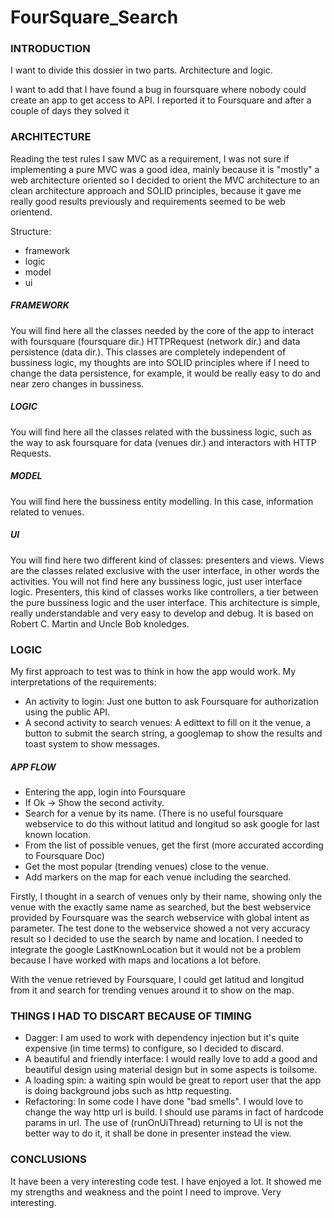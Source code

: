 # FourSquare_Search

### INTRODUCTION
I want to divide this dossier in two parts. Architecture and logic. 

I want to add that I have found a bug in foursquare where nobody could create an app to get access to API. I reported it to Foursquare and after a couple of days they solved it 

### ARCHITECTURE
Reading the test rules I saw MVC as a requirement, I was not sure if implementing a pure MVC was a good idea, mainly because it is "mostly" a web architecture oriented so I decided to orient the MVC architecture to an clean architecture approach and SOLID principles, because it gave me really good results previously and requirements seemed to be web orientend. 

Structure: 

- framework
- logic
- model
- ui

##### FRAMEWORK

You will find here all the classes needed by the core of the app to interact with foursquare (foursquare dir.) HTTPRequest (network dir.) and data persistence (data dir.). This classes are completely independent of bussiness logic, my thoughts are into SOLID principles where if I need to change the data persistence, for example, it would be really easy to do and near zero changes in bussiness. 

##### LOGIC

You will find here all the classes related with the bussiness logic, such as the way to ask foursquare for data (venues dir.) and interactors with HTTP Requests. 

##### MODEL

You will find here the bussiness entity modelling. In this case, information related to venues. 

##### UI

You will find here two different kind of classes: presenters and views. 
Views are the classes related exclusive with the user interface, in other words the activities. You will not find here any bussiness logic, just user interface logic. 
Presenters, this kind of classes works like controllers, a tier between the pure bussiness logic and the user interface. 
This architecture is simple, really understandable and very easy to develop and debug. It is based on Robert C. Martin and Uncle Bob knoledges. 


### LOGIC

My first approach to test was to think in how the app would work. My interpretations of the requirements: 
- An activity to login: Just one button to ask Foursquare for authorization using the public API.
- A second activity to search venues: A edittext to fill on it the venue, a button to submit the search string, a googlemap to show the results and toast system to show messages.

##### APP FLOW
- Entering the app, login into Foursquare
- If Ok -> Show the second activity. 
- Search for a venue by its name. (There is no useful foursquare webservice to do this without latitud and longitud so ask google for last known location. 
- From the list of possible venues, get the first (more accurated according to Foursquare Doc)
- Get the most popular (trending venues) close to the venue. 
- Add markers on the map for each venue including the searched.

Firstly, I thought in a search of venues only by their name, showing only the venue with the exactly same name as searched, but the best webservice provided by Foursquare was the search webservice with global intent as parameter. The test done to the webservice showed a not very accuracy result so I decided to use the search by name and location. I needed to integrate the google LastKnownLocation but it would not be a problem because I have worked with maps and locations a lot before.

With the venue retrieved by Foursquare, I could get latitud and longitud from it and search for trending venues around it to show on the map.  

### THINGS I HAD TO DISCART BECAUSE OF TIMING
- Dagger: I am used to work with dependency injection but it's quite expensive (in time terms) to configure, so I decided to discard. 
- A beautiful and friendly interface: I would really love to add a good and beautiful design using material design but in some aspects is toilsome. 
- A loading spin: a waiting spin would be great to report user that the app is doing background jobs such as http requesting. 
- Refactoring: In some code I have done "bad smells". I would love to change the way http url is build. I should use params in fact of hardcode params in url. The use of (runOnUiThread) returning to UI is not the better way to do it, it shall be done in presenter instead the view. 

### CONCLUSIONS

It have been a very interesting code test. I have enjoyed a lot. It showed me my strengths and weakness and the point I need to improve. Very interesting.
